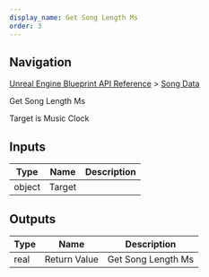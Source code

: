 ```yaml
---
display_name: Get Song Length Ms
order: 3
---
```

## Navigation

[Unreal Engine Blueprint API Reference](https://dev.epicgames.com/documentation/en-us/unreal-engine/BlueprintAPI) > [Song Data](https://dev.epicgames.com/documentation/en-us/unreal-engine/BlueprintAPI/SongData)

Get Song Length Ms

Target is Music Clock

## Inputs

| Type | Name | Description |
| --- | --- | --- |
| object | Target |  |

## Outputs

| Type | Name | Description |
| --- | --- | --- |
| real | Return Value | Get Song Length Ms |
